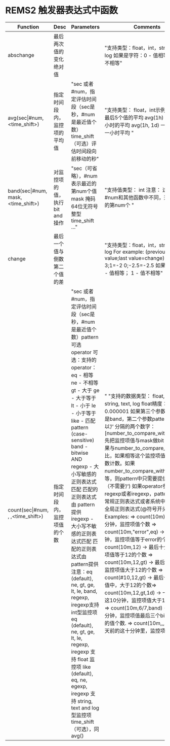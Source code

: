 # REMS2 触发器表达式中函数

|Function	|Desc	|Parameters	|Comments|
|-----------|-------|-----------|--------|
|abschange	|最后两次值的变化绝对值|		|"支持类型：float，int，str，text，log 如果是字符：0 - 值相等； 1 - 值不相等"|
|avg(sec\|#num,<time_shift>)|	指定时间段内，监控项的平均值|	"sec 或者 #num，指定评估时间段（sec是秒，#num是最近值个数）time_shift（可选）评估时间段向前移动的秒"|	"支持类型： float，int示例：avg(#5) 最后5个值的平均 avg(1h) 最近一个小时的平均 avg(1h, 1d) 一天之前的一小时平均		"|
|band(sec\|#num, mask, <time_shift>)|	对监控项的值，执行bit and操作|	"sec（可省略），#num表示最近的第num个值 mask 掩码 64位无符号整型 time_shift …"|	"支持值类型： int 注意： 这里的#num和其他函数中不同，这里指最近的第num个	"|
|change	|最后一个值与倒数第二个值的差|		|"支持类型：float，int，str，text，log For example: (previous value;last value=change) 1;5=+4 3;1=-2 0;-2.5=-2.5 如果是字符：0 - 值相等； 1 - 值不相等"|
|count(sec\|#num, <pattern>, <operator>,<time_shift>)|	指定时间段内，监控项值的个数|	"sec 或者 #num，指定评估时间段（sec是秒，#num是最近值个数）pattern 可选 operator 可选：支持的operator：eq - 相等 ne - 不相等 gt - 大于 ge - 大于等于 lt - 小于 le - 小于等于 like - 匹配 pattern (case-sensitive) band - bitwise AND regexp - 大小写敏感的正则表达式匹配 匹配的正则表达式由 pattern提供 iregexp - 大小写不敏感的正则表达式匹配 匹配的正则表达式由 pattern提供 注意：eq (default), ne, gt, ge, lt, le, band, regexp, iregexp支持int型监控项 eq (default), ne, gt, ge, lt, le, regexp, iregexp 支持 float 监控项 like (default), eq, ne, egexp, iregexp 支持 string, text and log 型监控项 time_shift（可选），同avg()|"	"支持的数据类型： float, integer, string, text, log float精度： 0.000001 如果第三个参数operator是band，第二个参数pattern需要是以’/‘ 分隔的两个数字： [number_to_compare_with]/[mask], 先把监控项值与mask做bit and，其结果与number_to_compare_with对比，如果相等这个监控项值被count函数计数。如果number_to_compare_with和mask相等，则pattern中只需要提供mask值（不需要’/‘) 如果operator参数是regexp或者iregexp，pattern参数是常规正则表达式或者系统中预定义的全局正则表达式(@符号开头) Examples: ⇒ count(10m) → 最后十分钟，监控项值个数 ⇒ count(10m,"error",eq) → 最后十分钟，监控项值等于error的个数 ⇒ count(10m,12) → 最后十分钟，监控项值等于12的个数 ⇒ count(10m,12,gt) → 最后十分钟，监控项值大于12的个数 ⇒ count(#10,12,gt) → 最后十个监控项值中，大于12的个数⇒ count(10m,12,gt,1d) → 一天之前的这10分钟，监控项值大于12的个数 ⇒ count(10m,6/7,band) → 最后十分钟，监控项值最后三个bit位为110的值个数. ⇒ count(10m,,,1d) → 一天前的这十分钟里，监控项值个数"|